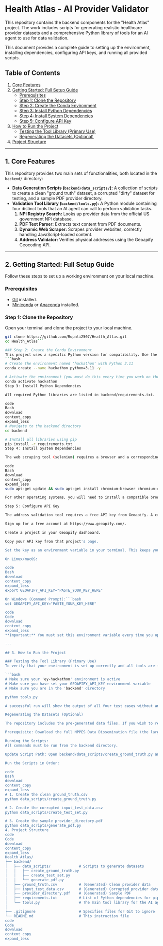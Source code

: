 # Health Atlas - AI Provider Validator

This repository contains the backend components for the "Health Atlas" project. The work includes scripts for generating realistic healthcare provider datasets and a comprehensive Python library of tools for an AI agent to use for data validation.

This document provides a complete guide to setting up the environment, installing dependencies, configuring API keys, and running all provided scripts.

## Table of Contents
1.  [Core Features](#1-core-features)
2.  [Getting Started: Full Setup Guide](#2-getting-started-full-setup-guide)
    - [Prerequisites](#prerequisites)
    - [Step 1: Clone the Repository](#step-1-clone-the-repository)
    - [Step 2: Create the Conda Environment](#step-2-create-the-conda-environment)
    - [Step 3: Install Python Dependencies](#step-3-install-python-dependencies)
    - [Step 4: Install System Dependencies](#step-4-install-system-dependencies)
    - [Step 5: Configure API Key](#step-5-configure-api-key)
3.  [How to Run the Project](#3-how-to-run-the-project)
    - [Testing the Tool Library (Primary Use)](#testing-the-tool-library-primary-use)
    - [Regenerating the Datasets (Optional)](#regenerating-the-datasets-optional)
4.  [Project Structure](#4-project-structure)

---

## 1. Core Features

This repository provides two main sets of functionalities, both located in the `backend/` directory:

*   **Data Generation Scripts (`backend/data_scripts/`):** A collection of scripts to create a clean "ground truth" dataset, a corrupted "dirty" dataset for testing, and a sample PDF provider directory.
*   **Validation Tool Library (`backend/tools.py`):** A Python module containing four distinct tools that an AI agent can call to perform validation tasks.
    1.  **NPI Registry Search:** Looks up provider data from the official US government NPI database.
    2.  **PDF Text Parser:** Extracts text content from PDF documents.
    3.  **Dynamic Web Scraper:** Scrapes provider websites, correctly handling JavaScript-loaded content.
    4.  **Address Validator:** Verifies physical addresses using the Geoapify Geocoding API.

---

## 2. Getting Started: Full Setup Guide

Follow these steps to set up a working environment on your local machine.

### Prerequisites
*   [Git](https://git-scm.com/book/en/v2/Getting-Started-Installing-Git) installed.
*   [Miniconda](https://docs.conda.io/en/latest/miniconda.html) or [Anaconda](https://www.anaconda.com/products/distribution) installed.

### Step 1: Clone the Repository
Open your terminal and clone the project to your local machine.
```bash
git clone https://github.com/Rupali2507/Health_Atlas.git
cd Health_Atlas```

### Step 2: Create the Conda Environment
This project uses a specific Python version for compatibility. Use the following command to create and activate the Conda environment.
```bash
# Create the environment named 'hackathon' with Python 3.11
conda create --name hackathon python=3.11 -y

# Activate the environment (you must do this every time you work on the project)
conda activate hackathon
Step 3: Install Python Dependencies

All required Python libraries are listed in backend/requirements.txt.

code
Bash
download
content_copy
expand_less
# Navigate to the backend directory
cd backend

# Install all libraries using pip
pip install -r requirements.txt
Step 4: Install System Dependencies

The web scraping tool (selenium) requires a browser and a corresponding driver. On Ubuntu/Debian based systems, this can be installed with the following command:

code
Bash
download
content_copy
expand_less
sudo apt-get update && sudo apt-get install chromium-browser chromium-chromedriver -y

For other operating systems, you will need to install a compatible browser (like Chrome or Firefox) and its corresponding WebDriver.

Step 5: Configure API Key

The address validation tool requires a free API key from Geoapify. A credit card is not required for the free tier.

Sign up for a free account at https://www.geoapify.com/.

Create a project in your Geoapify dashboard.

Copy your API key from that project's page.

Set the key as an environment variable in your terminal. This keeps your key secure and out of the source code.

On Linux/macOS:

code
Bash
download
content_copy
expand_less
export GEOAPIFY_API_KEY="PASTE_YOUR_KEY_HERE"

On Windows (Command Prompt):```bash
set GEOAPIFY_API_KEY="PASTE_YOUR_KEY_HERE"

code
Code
download
content_copy
expand_less
**Important:** You must set this environment variable every time you open a new terminal session to work on the project.

---

## 3. How to Run the Project

### Testing the Tool Library (Primary Use)
To verify that your environment is set up correctly and all tools are functional, you can run the `tools.py` script. This will execute a test case for each of the four tools.

```bash
# Make sure your 'ey-hackathon' environment is active
# Make sure you have set your GEOAPIFY_API_KEY environment variable
# Make sure you are in the 'backend' directory

python tools.py

A successful run will show the output of all four test cases without any errors.

Regenerating the Datasets (Optional)

The repository includes the pre-generated data files. If you wish to regenerate them, follow these steps.

Prerequisite: Download the full NPPES Data Dissemination file (the large monthly NPI CSV file) from the official CMS.gov page.

Running the Scripts:
All commands must be run from the backend directory.

Update Script Path: Open backend/data_scripts/create_ground_truth.py and change the NPPES_FULL_FILE variable to the correct file path of the large NPPES file you downloaded.

Run the Scripts in Order:

code
Bash
download
content_copy
expand_less
# 1. Create the clean ground_truth.csv
python data_scripts/create_ground_truth.py

# 2. Create the corrupted input_test_data.csv
python data_scripts/create_test_set.py

# 3. Create the sample provider_directory.pdf
python data_scripts/generate_pdf.py
4. Project Structure
code
Code
download
content_copy
expand_less
Health_Atlas/
├── backend/
│   ├── data_scripts/             # Scripts to generate datasets
│   │   ├── create_ground_truth.py
│   │   ├── create_test_set.py
│   │   └── generate_pdf.py
│   ├── ground_truth.csv          # (Generated) Clean provider data
│   ├── input_test_data.csv       # (Generated) Corrupted provider data
│   ├── provider_directory.pdf    # (Generated) Sample PDF
│   ├── requirements.txt          # List of Python dependencies for pip
│   └── tools.py                  # The main tool library for the AI agent
│
├── .gitignore                    # Specifies files for Git to ignore
└── README.md                     # This instruction file
code
Code
download
content_copy
expand_less

